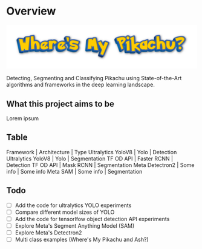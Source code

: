 # Overview

<div style="text-align:center">
<img src="thumbnail.png" alt="Where's My Pikachu?" width="800"/>
</div>

Detecting, Segmenting and Classifying Pikachu using State-of-the-Art algorithms and frameworks in the deep learning landscape.

## What this project aims to be

Lorem ipsum

## Table

Framework | Architecture | Type
Ultralytics YoloV8 | Yolo | Detection
Ultralytics YoloV8 | Yolo | Segmentation
TF OD API | Faster RCNN | Detection
TF OD API | Mask RCNN | Segmentation
Meta Detectron2 | Some info | Some info
Meta SAM | Some info | Segmentation

## Todo

- [ ] Add the code for ultralytics YOLO experiments
- [ ] Compare different model sizes of YOLO
- [ ] Add the code for tensorlfow object detection API experiments
- [ ] Explore Meta's Segment Anything Model (SAM)
- [ ] Explore Meta's Detectron2
- [ ] Multi class examples (Where's My Pikachu and Ash?)
